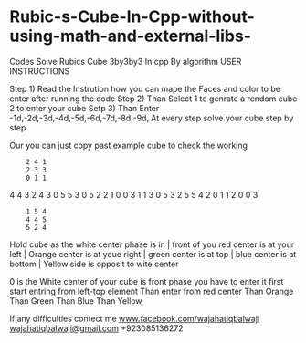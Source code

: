 # Rubic-s-Cube-In-Cpp-without-using-math-and-external-libs-
Codes Solve Rubics Cube 3by3by3 In cpp By algorithm 
USER INSTRUCTIONS 

Step 1) Read the Instrution how you can mape the Faces and color to be enter after running the code
Step 2) Than Select 1 to genrate a rendom cube 2 to enter your cube 
Setp 3) Than Enter -1d,-2d,-3d,-4d,-5d,-6d,-7d,-8d,-9d,
         At every step solve your cube step by step 

Our you can just copy past example cube to check the working 


        2 4 1
        2 3 3
        0 1 1

4 4 3   2 4 3   0 5 5                   3 0 5
2 2 1   0 0 3   1 1 3                   0 5 3
2 5 5   4 2 0   1 1 2                   0 0 3

        1 5 4
        4 4 5
        5 2 4
        
Hold cube as the white center phase is in
|     front of you red center is at your left
|       Orange center is at youe right
|         green  center is at top
|       blue   center  is at bottom
|     Yellow side is opposit  to wite center        
        
0 is the White center of your cube is front phase you have to enter it first start entring from left-top element
   Than enter from red center 
   Than Orange 
   Than Green 
   Than Blue 
   Than Yellow 

If any difficulties 
contect me 
www.facebook.com/wajahatiqbalwaji
wajahatiqbalwaji@gmail.com
+923085136272





        
        
        
